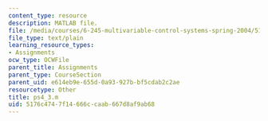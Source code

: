 ```yaml
---
content_type: resource
description: MATLAB file.
file: /media/courses/6-245-multivariable-control-systems-spring-2004/5176c4747f14666ccaab667d8af9ab68_ps4_3.m
file_type: text/plain
learning_resource_types:
- Assignments
ocw_type: OCWFile
parent_title: Assignments
parent_type: CourseSection
parent_uid: e614eb9e-655d-0a93-927b-bf5cdab2c2ae
resourcetype: Other
title: ps4_3.m
uid: 5176c474-7f14-666c-caab-667d8af9ab68
---
```

